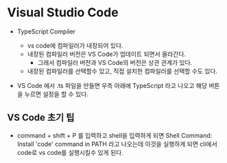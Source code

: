# Visual Studio Code

- TypeScript Compiler
  - vs code에 컴파일러가 내장되어 있다.
  - 내장된 컴파일러 버전은 VS Code가 업데이트 되면서 올라간다.
    - 그래서 컴파일러 버전과 VS Code의 버전은 상관 관계가 있다.
  - 내장된 컴파일러를 선택할수 있고, 직접 설치한 컴파일러를 선택할 수도 있다.

- VS Code 에서 .ts 파일을 만들면 우측 아래에 TypeScript 라고 나오고 해당 버튼을 누르면 설정을 할 수 있다.

## VS Code 초기 팁

- command + shift + P 를 입력하고 shell을 입력하게 되면 Shell Command: Install 'code' command in PATH 라고 나오는데 이것을 실행하게 되면 cli에서 code로 vs code를 실행시킬수 있게 된다.